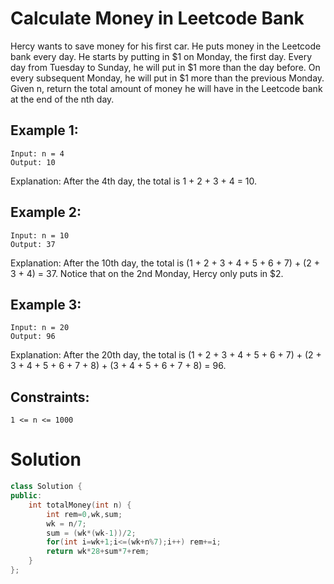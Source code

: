 # Calculate Money in Leetcode Bank

Hercy wants to save money for his first car. He puts money in the Leetcode bank every day. He starts by putting in $1 on Monday, the first day. Every day from Tuesday to Sunday, he will put in $1 more than the day before. On every subsequent Monday, he will put in $1 more than the previous Monday.
Given n, return the total amount of money he will have in the Leetcode bank at the end of the nth day.

## Example 1:

    Input: n = 4
    Output: 10

Explanation: After the 4th day, the total is 1 + 2 + 3 + 4 = 10.

## Example 2:

    Input: n = 10
    Output: 37

Explanation: After the 10th day, the total is (1 + 2 + 3 + 4 + 5 + 6 + 7) + (2 + 3 + 4) = 37. Notice that on the 2nd Monday, Hercy only puts in $2.

## Example 3:

    Input: n = 20
    Output: 96

Explanation: After the 20th day, the total is (1 + 2 + 3 + 4 + 5 + 6 + 7) + (2 + 3 + 4 + 5 + 6 + 7 + 8) + (3 + 4 + 5 + 6 + 7 + 8) = 96.
 

## Constraints:

    1 <= n <= 1000

# Solution

```cpp
class Solution {
public:
    int totalMoney(int n) {
        int rem=0,wk,sum;
        wk = n/7;
        sum = (wk*(wk-1))/2;
        for(int i=wk+1;i<=(wk+n%7);i++) rem+=i;
        return wk*28+sum*7+rem;
    }
};
```